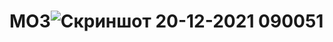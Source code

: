 # MO3![Скриншот 20-12-2021 090051](https://user-images.githubusercontent.com/70635136/146719123-27e86234-f8a9-4137-9106-699ddec6de56.jpg)
